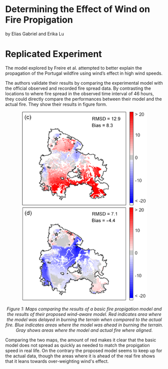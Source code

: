 # Determining the Effect of Wind on Fire Propigation
by Elias Gabriel and Erika Lu

# Replicated Experiment
The model explored by Freire et al. attempted to better explain the propagation of the Portugal wildfire using wind’s effect in high wind speeds.

The authors validate their results by comparing the experimental model with the official observed and recorded fire spread data. By contrasting the locations to where fire spread in the observed time interval of 46 hours, they could directly compare the performances between their model and the actual fire. They show their results in figure form.

<p align="center">
  <img width=400 src="./reports/paperres1.png"><img width=400 src="./reports/paperres2.png">
</p>

<p align="center">
  <i>Figure 1: Maps comparing the results of a basic fire propigation model and the results of their proposed wind-aware model. Red indicates area where the model was delayed in burning the terrain when compared to the actual fire. Blue indicates areas where the model was ahead in burning the terrain. Gray shows areas where the model and actual fire where aligned.</i>
</p>

Comparing the two maps, the amount of red makes it clear that the basic model does not spread as quickly as needed to match the propigation speed in real life. On the contrary the proposed model seems to keep up for the actual data, though the areas where it is ahead of the real fire shows that it leans towards over-weighting wind's effect.
